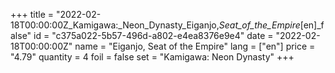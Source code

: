 +++
title = "2022-02-18T00:00:00Z_Kamigawa:_Neon_Dynasty_Eiganjo,_Seat_of_the_Empire_[en]_false"
id = "c375a022-5b57-496d-a802-e4ea8376e9e4"
date = "2022-02-18T00:00:00Z"
name = "Eiganjo, Seat of the Empire"
lang = ["en"]
price = "4.79"
quantity = 4
foil = false
set = "Kamigawa: Neon Dynasty"
+++
